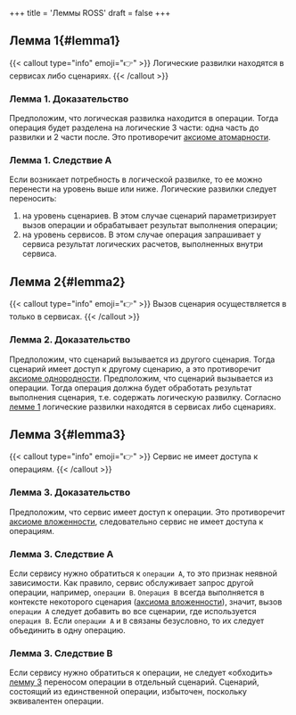 +++
title = 'Леммы ROSS'
draft = false
+++

## Лемма 1{#lemma1}

{{< callout type="info" emoji="👉" >}}
Логические развилки находятся в сервисах либо сценариях.
{{< /callout >}}

### Лемма 1. Доказательство

Предположим, что логическая развилка находится в операции. Тогда операция будет разделена на логические 3 части: одна часть до развилки и 2 части после. Это противоречит [аксиоме атомарности](../axioms/#atom "Аксиома атомарности — rossmanual.com").

### Лемма 1. Следствие A

Если возникает потребность в логической развилке, то ее можно перенести на уровень выше или ниже. Логические развилки следует переносить:

1) на уровень сценариев. В этом случае сценарий параметризирует вызов операции и обрабатывает результат выполнения операции;
2) на уровень сервисов. В этом случае операция запрашивает у сервиса результат логических расчетов, выполненных внутри сервиса.

## Лемма 2{#lemma2}

{{< callout type="info" emoji="👉" >}}
Вызов сценария осуществляется в только в сервисах.
{{< /callout >}}

### Лемма 2. Доказательство

Предположим, что сценарий вызывается из другого сценария. Тогда сценарий имеет доступ к другому сценарию, а  это противоречит [аксиоме однородности](../axioms/#uniform "Аксиома однородности — rossmanual.com").
Предположим, что сценарий вызывается из операции. Тогда операция должна будет обработать результат выполнения сценария, т.е. содержать логическую развилку. Согласно [лемме 1](#lemma1 "Лемма 1 — rossmanual.com") логические развилки находятся в сервисах либо сценариях.

## Лемма 3{#lemma3}

{{< callout type="info" emoji="👉" >}}
Сервис не имеет доступа к операциям.
{{< /callout >}}

### Лемма 3. Доказательство

Предположим, что сервис имеет доступ к операции. Это противоречит [аксиоме вложенности](../axioms/#shell "Аксиома вложенности — rossmanual.com"), следовательно сервис не имеет доступа к операциям.

### Лемма 3. Следствие A

Если сервису нужно обратиться к `операции A`, то это признак неявной зависимости. Как правило, сервис обслуживает запрос другой операции, например, `операции B`. `Операция B` всегда выполняется в контексте некоторого сценария ([аксиома вложенности](./../axioms/#shell "Аксиома вложенности — rossmanual.com")),  значит, вызов `операции A` следует добавить во все сценарии, где используется `операция B`. Если `операции A` и `B` связаны безусловно, то их следует объединить в одну операцию.

### Лемма 3. Следствие B

Если сервису нужно обратиться к операции, не следует «обходить» [лемму 3](#lemma3 "Лемма 3 — rossmanual.com") переносом  операции  в отдельный сценарий. Сценарий, состоящий из единственной операции, избыточен, поскольку эквивалентен операции.
